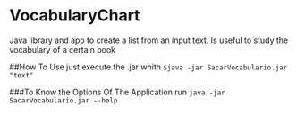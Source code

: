 # VocabularyChart
Java library and app to create a list from an input text. Is useful to study the vocabulary of a certain book

##How To Use
just execute the .jar whith ``` $java -jar SacarVocabulario.jar "text" ```

###To Know the Options Of The Application 
run ``` java -jar SacarVocabulario.jar --help ```
